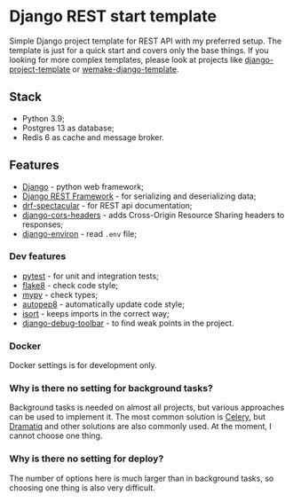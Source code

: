 # Django REST start template
Simple Django project template for REST API with my preferred setup. The template is just for a quick start and covers only the base things. If you looking for more complex templates, please look at projects like [django-project-template](https://github.com/jpadilla/django-project-template) or [wemake-django-template](https://github.com/wemake-services/wemake-django-template).

## Stack
* Python 3.9;
* Postgres 13 as database;
* Redis 6 as cache and message broker.

## Features
* [Django](https://www.djangoproject.com/) - python web framework;
* [Django REST Framework](https://www.django-rest-framework.org/) - for serializing and deserializing data;
* [drf-spectacular](https://github.com/tfranzel/drf-spectacular) - for REST api documentation;
* [django-cors-headers](https://github.com/adamchainz/django-cors-headers) - adds Cross-Origin Resource Sharing headers to responses;
* [django-environ](https://github.com/joke2k/django-environ) - read `.env` file;


### Dev features
* [pytest](https://github.com/pytest-dev/pytest) - for unit and integration tests;
* [flake8](https://github.com/PyCQA/flake8) - check code style;
* [mypy](https://github.com/python/mypy) - check types;
* [autopep8](https://github.com/hhatto/autopep8) - automatically update code style;
* [isort](https://github.com/PyCQA/isort) - keeps imports in the correct way;
* [django-debug-toolbar](https://github.com/jazzband/django-debug-toolbar) - to find weak points in the project.

### Docker

Docker settings is for development only.

### Why is there no setting for background tasks?

Background tasks is needed on almost all projects, but various approaches can be used to implement it. The most common solution is [Celery](https://docs.celeryproject.org/en/stable/index.html), but [Dramatiq](https://dramatiq.io/) and other solutions are also commonly used. At the moment, I cannot choose one thing.

### Why is there no setting for deploy?

The number of options here is much larger than in background tasks, so choosing one thing is also very difficult.